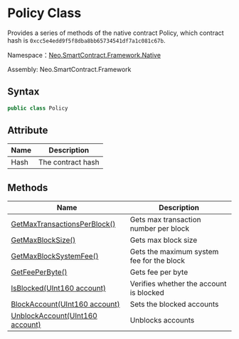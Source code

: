 # Policy Class

Provides a series of methods of the native contract Policy, which contract hash is `0xcc5e4edd9f5f8dba8bb65734541df7a1c081c67b`.

Namespace：[Neo.SmartContract.Framework.Native](../Neo.SmartContract.Framework.Native.md)

Assembly: Neo.SmartContract.Framework

## Syntax

```c#
public class Policy
```

## Attribute

| Name | Description       |
| ---- | ----------------- |
| Hash | The contract hash |

## Methods

| Name                                                         | Description                               |
| ------------------------------------------------------------ | ----------------------------------------- |
| [GetMaxTransactionsPerBlock()](Policy/GetMaxTransactionsPerBlock.md) | Gets max transaction number per block     |
| [GetMaxBlockSize()](Policy/GetMaxBlockSize.md)               | Gets max block size                       |
| [GetMaxBlockSystemFee()](Policy/GetMaxBlockSystemFee.md)     | Gets the maximum system fee for the block |
| [GetFeePerByte()](Policy/GetFeePerByte.md)                   | Gets fee per byte                         |
| [IsBlocked(UInt160 account)](Policy/IsBlocked.md)            | Verifies whether the account is blocked   |
| [BlockAccount(UInt160 account)](Policy/BlockAccount.md)      | Sets the blocked accounts                 |
| [UnblockAccount(UInt160 account)](Policy/UnblockAccount.md)  | Unblocks accounts                         |

